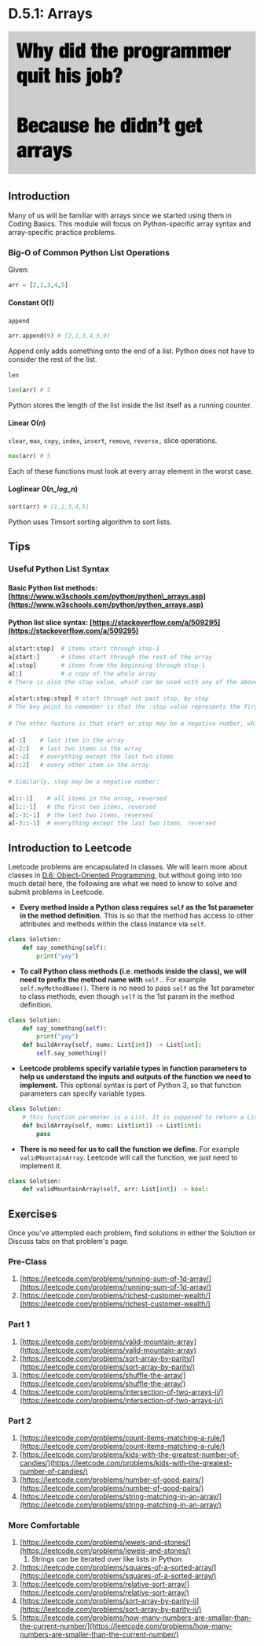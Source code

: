 # D.5.1: Arrays

![array meme](../../.gitbook/assets/array-meme.gif)

## Introduction

Many of us will be familiar with arrays since we started using them in Coding Basics. This module will focus on Python-specific array syntax and array-specific practice problems.

### Big-O of Common Python List Operations

Given:

```python
arr = [2,1,3,4,5]
```

#### Constant O\(1\)

`append`

```python
arr.append(9) # [2,1,3,4,5,9]
```

Append only adds something onto the end of a list. Python does not have to consider the rest of the list.

`len`

```python
len(arr) # 5
```

Python stores the length of the list inside the list itself as a running counter.

#### Linear O\(_n_\)

`clear`, `max`, `copy`, `index`, `insert`, `remove`, `reverse,` slice operations.

```python
max(arr) # 5
```

Each of these functions must look at every array element in the worst case.

#### Loglinear O\(_n_log_n_\)

```python
sort(arr) # [1,2,3,4,5]
```

Python uses Timsort sorting algorithm to sort lists.

## Tips

### Useful Python List Syntax

#### Basic Python list methods: [https://www.w3schools.com/python/python\_arrays.asp](https://www.w3schools.com/python/python_arrays.asp)

#### Python list slice syntax: [https://stackoverflow.com/a/509295](https://stackoverflow.com/a/509295)

```python
a[start:stop]  # items start through stop-1
a[start:]      # items start through the rest of the array
a[:stop]       # items from the beginning through stop-1
a[:]           # a copy of the whole array
# There is also the step value, which can be used with any of the above:

a[start:stop:step] # start through not past stop, by step
# The key point to remember is that the :stop value represents the first value that is not in the selected slice. So, the difference between stop and start is the number of elements selected (if step is 1, the default).

# The other feature is that start or stop may be a negative number, which means it counts from the end of the array instead of the beginning. So:

a[-1]    # last item in the array
a[-2:]   # last two items in the array
a[:-2]   # everything except the last two items
a[::2]   # every other item in the array

# Similarly, step may be a negative number:

a[::-1]    # all items in the array, reversed
a[1::-1]   # the first two items, reversed
a[:-3:-1]  # the last two items, reversed
a[-3::-1]  # everything except the last two items, reversed
```



## Introduction to Leetcode

Leetcode problems are encapsulated in classes. We will learn more about classes in [D.6: Object-Oriented Programming](../d.8-intro-to-object-oriented-programming.md), but without going into too much detail here, the following are what we need to know to solve and submit problems in Leetcode.

* **Every method inside a Python class requires `self` as the 1st parameter in the method definition.** This is so that the method has access to other attributes and methods within the class instance via `self`.

```python
class Solution:
    def say_something(self):
        print("yay")
```

* **To call Python class methods \(i.e. methods inside the class\), we will need to prefix the method name with** `self.`. For example `self.myMethodName()`. There is no need to pass `self` as the 1st parameter to class methods, even though `self` is the 1st param in the method definition.

```python
class Solution:
    def say_something(self):
        print("yay")
    def buildArray(self, nums: List[int]) -> List[int]:
        self.say_something()
```

* **Leetcode problems specify variable types in function parameters to help us understand the inputs and outputs of the function we need to implement.** This optional syntax is part of Python 3, so that function parameters can specify variable types. 

```python
class Solution:
    # this function parameter is a List. It is supposed to return a List
    def buildArray(self, nums: List[int]) -> List[int]:
        pass
```

* **There is no need for us to call the function we define.** For example `validMountainArray`. Leetcode will call the function, we just need to implement it.

```python
class Solution:
    def validMountainArray(self, arr: List[int]) -> bool:
```

## Exercises

Once you've attempted each problem, find solutions in either the Solution or Discuss tabs on that problem's page.

### Pre-Class

1. [https://leetcode.com/problems/running-sum-of-1d-array/](https://leetcode.com/problems/running-sum-of-1d-array/)
2. [https://leetcode.com/problems/richest-customer-wealth/](https://leetcode.com/problems/richest-customer-wealth/)

### Part 1

1. [https://leetcode.com/problems/valid-mountain-array](https://leetcode.com/problems/valid-mountain-array)
2. [https://leetcode.com/problems/sort-array-by-parity/](https://leetcode.com/problems/sort-array-by-parity/)
3. [https://leetcode.com/problems/shuffle-the-array/](https://leetcode.com/problems/shuffle-the-array/)
4. [https://leetcode.com/problems/intersection-of-two-arrays-ii/](https://leetcode.com/problems/intersection-of-two-arrays-ii/)

### Part 2

1. [https://leetcode.com/problems/count-items-matching-a-rule/](https://leetcode.com/problems/count-items-matching-a-rule/)
2. [https://leetcode.com/problems/kids-with-the-greatest-number-of-candies/](https://leetcode.com/problems/kids-with-the-greatest-number-of-candies/)
3. [https://leetcode.com/problems/number-of-good-pairs/](https://leetcode.com/problems/number-of-good-pairs/)
4. [https://leetcode.com/problems/string-matching-in-an-array/](https://leetcode.com/problems/string-matching-in-an-array/)

### More Comfortable

1. [https://leetcode.com/problems/jewels-and-stones/](https://leetcode.com/problems/jewels-and-stones/)
   1. Strings can be iterated over like lists in Python.
2. [https://leetcode.com/problems/squares-of-a-sorted-array/](https://leetcode.com/problems/squares-of-a-sorted-array/)
3. [https://leetcode.com/problems/relative-sort-array/](https://leetcode.com/problems/relative-sort-array/)
4. [https://leetcode.com/problems/sort-array-by-parity-ii](https://leetcode.com/problems/sort-array-by-parity-ii/)
5. [https://leetcode.com/problems/how-many-numbers-are-smaller-than-the-current-number/](https://leetcode.com/problems/how-many-numbers-are-smaller-than-the-current-number/)

